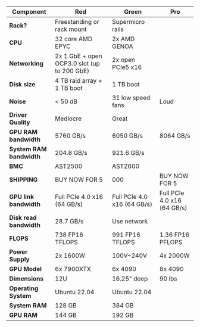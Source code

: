 | Component                | Red                   | Green                 | Pro                  |
|--------------------------|-----------------------|-----------------------|----------------------|
| **Rack?** | Freestanding or rack mount | Supermicro rails |  |
| **CPU** | 32 core AMD EPYC | 2x AMD GENOA |  |
| **Networking** | 2x 1 GbE + open OCP3.0 slot (up to 200 GbE) | 2x open PCIe5 x16 |  |
| **Disk size** | 4 TB raid array + 1 TB boot | 1 TB boot |  |
| **Noise** | < 50 dB |  31 low speed fans | Loud |
| **Driver Quality** | Mediocre | Great |  |
| **GPU RAM bandwidth** | 5760 GB/s | 6050 GB/s | 8064 GB/s |
| **System RAM bandwidth** | 204.8 GB/s | 921.6 GB/s |  |
| **BMC** | AST2500 | AST2600 |  |
| **SHIPPING** | BUY NOW FOR 5 | 000 | BUY NOW FOR 5 |
| **GPU link bandwidth** | Full PCIe 4.0 x16 (64 GB/s) | Full PCIe 4.0 x16 (64 GB/s) | Full PCIe 4.0 x16 (64 GB/s) |
| **Disk read bandwidth** | 28.7 GB/s | Use network |  |
| **FLOPS** | 738 FP16 TFLOPS | 991 FP16 TFLOPS | 1.36 FP16 PFLOPS |
| **Power Supply** | 2x 1600W |  100V~240V | 4x 2000W |
| **GPU Model** | 6x 7900XTX | 6x 4090 | 8x 4090 |
| **Dimensions** | 12U |  16.25" deep |  90 lbs |
| **Operating System** | Ubuntu 22.04 | Ubuntu 22.04 |  |
| **System RAM** | 128 GB | 384 GB |  |
| **GPU RAM** | 144 GB | 192 GB |  |
